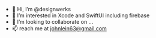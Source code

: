 - 👋 Hi, I’m @designwerks
- 👀 I’m interested in Xcode and SwiftUI including firebase
- 💞️ I’m looking to collaborate on ...
- 📫 reach me at johnlein63@gmail.com

<!---
designwerks/designwerks is a ✨ special ✨ repository because its `README.md` (this file) appears on your GitHub profile.
You can click the Preview link to take a look at your changes.
--->
